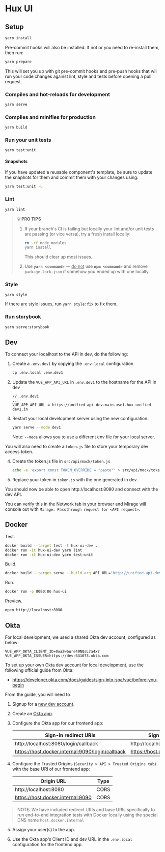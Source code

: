 # Hux UI

## Setup
```sh
yarn install
```

Pre-commit hooks will also be installed.
If not or you need to re-install them, then run:

```sh
yarn prepare
```

This will set you up with git pre-commit hooks and pre-push hooks that will run
your code changes against lint, style and tests before opening a pull request.

### Compiles and hot-reloads for development
```sh
yarn serve
```

### Compiles and minifies for production
```sh
yarn build
```

### Run your unit tests
```sh
yarn test:unit
```

#### Snapshots
If you have updated a reusable component's template, be sure to update the
snaphots for them and commit them with your changes using:

```sh
yarn test:unit -u
```

### Lint
```sh
yarn lint
```

> **💡 PRO TIPS**
> 1. If your branch's CI is failing but locally your lint and/or
> unit tests are passing (or vice versa), try a fresh install locally:
>    ```sh
>    rm -rf node_modules
>    yarn install
>    ```
>    This should clear up most issues.
>
> 2. Use **`yarn <command>`** — <ins>do not</ins> use **`npm <command>`** and
> remove `package-lock.json` if somehow you ended up with one locally.

### Style

```sh
yarn style
```

If there are style issues, run `yarn style:fix` to fix them.

### Run storybook

```sh
yarn serve:storybook
```

## Dev

To connect your localhost to the API in dev, do the following:

1. Create a `.env.dev1` by copying the `.env.local` configuration.
    ```sh
    cp .env.local .env.dev1
    ```
2. Update the `VUE_APP_API_URL` in `.env.dev1` to the hostname for the API in dev
    ```
    // .env.dev1
    ...
    VUE_APP_API_URL = https://unified-api-dev.main.use1.hux-unified-dev1.in
    ```

3. Restart your local development server using the new configuration.
    ```sh
    yarn serve --mode dev1
    ```
    Note: `--mode` allows you to use a different env file for your local server.

You will also need to create a `token.js` file to store your temporary dev access token.

4. Create the token.js file in `src/api/mock/token.js`
    ```sh
    echo -e 'export const TOKEN_OVERRIDE = "paste"' > src/api/mock/token.js
    ```

5. Replace your token in `token.js` with the one generated in dev.

You should now be able to open http://localhost:8080 and connect with the dev API.

You can verify this in the Network tab in your browser and Mirage will console out
with `Mirage: Passthrough request for <API request>`.

## Docker

Test.

```sh
docker build --target test -t hux-ui-dev .
docker run -it hux-ui-dev yarn lint
docker run -it hux-ui-dev yarn test:unit
```

Build.

```sh
docker build --target serve --build-arg API_URL="http://unified-api-dev.main.use1.hux-unified-dev1.in" --build-arg OKTA_ISSUER="https://dev-631073.okta.com" --build-arg OKTA_CLIENT_ID="0oa2wbure49NQsL7a4x7" -t hux-ui .
```

Run.

```sh
docker run -p 8080:80 hux-ui
```


Preview.

```sh
open http://localhost:8080
```

## Okta

For local development, we used a shared Okta dev account, configured as below:

```
VUE_APP_OKTA_CLIENT_ID=0oa2wbure49NQsL7a4x7
VUE_APP_OKTA_ISSUER=https://dev-631073.okta.com
```

To set up your own Okta dev account for local development, use the following
official guide from Okta:

- https://developer.okta.com/docs/guides/sign-into-spa/vue/before-you-begin

From the guide, you will need to

1. Signup for a [new dev account](https://developer.okta.com/signup).

2. Create an [Okta app](https://developer.okta.com/docs/guides/sign-into-spa/vue/create-okta-application).

3. Configure the Okta app for our frontend app:

    |Sign-in redirect URIs|Sign-out redirect URIs|Initiate login URI|
    |-|-|-|
    |http://localhost:8080/login/callback|http://localhost:8080/login|http://localhost:8080/login|
    |https://host.docker.internal:9090/login/callback|https://host.docker.internal:9090/login|-|

4. Configure the Trusted Origins (`Security > API > Trusted Origins tab`) with the base URI of our frontend app:

    |Origin URL|Type|
    |-|-|
    |http://localhost:8080|CORS|
    |https://host.docker.internal:9090|CORS|

  > NOTE: We have included redirect URIs and base URIs specifically to run end-to-end integration tests with Docker locally using the special DNS name `host.docker.internal`

5. Assign your user(s) to the app.

6. Use the Okta app's Client ID and dev URL in the `.env.local` configuration for the frontend app.
